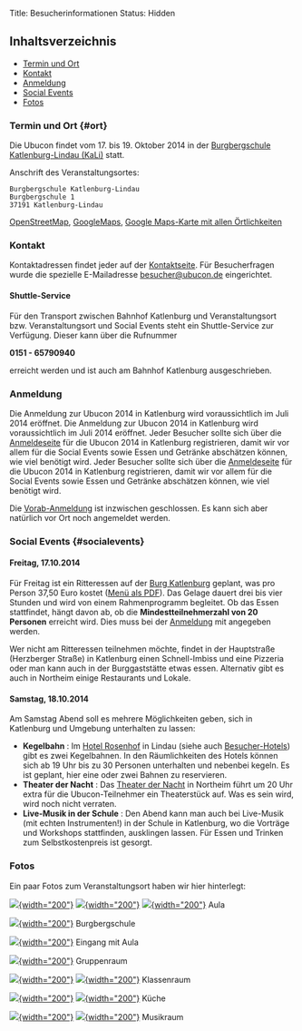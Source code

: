 Title: Besucherinformationen
Status: Hidden

Inhaltsverzeichnis
------------------

-   [Termin und Ort](#ort)
-   [Kontakt](#kontakt)
-   [Anmeldung](#anmeldungr)
-   [Social Events](#socialevents)
-   [Fotos](#fotos)

### Termin und Ort {#ort}

Die Ubucon findet vom 17. bis 19. Oktober 2014 in der [Burgbergschule
Katlenburg-Lindau (KaLi)](http://www.burgbergschule-kali.de/) statt.

Anschrift des Veranstaltungsortes:

    Burgbergschule Katlenburg-Lindau
    Burgbergschule 1
    37191 Katlenburg-Lindau

[OpenStreetMap](http://osm.org/go/0Gsd88gN?node=685347098),
[GoogleMaps](https://www.google.de/maps?f=q&source=s_q&hl=de&geocode=&q=Burgbergschule+1,+Katlenburg-Lindau&aq=0&oq=Burgbergschule+1&sll=51.175806,10.454119&sspn=7.689185,20.43457&vpsrc=6&t=h&ie=UTF8&hq=Burgbergschule+1,+Katlenburg-Lindau&ll=51.673354,10.097337),
[Google Maps-Karte mit allen
Örtlichkeiten](https://www.google.com/maps/d/viewer?mid=zEjidJm-kWCE.kkHvBWYRQA-o)

### Kontakt

Kontaktadressen findet jeder auf der [Kontaktseite](/kontakt). Für
Besucherfragen wurde die spezielle E-Mailadresse <besucher@ubucon.de>
eingerichtet.

#### Shuttle-Service

Für den Transport zwischen Bahnhof Katlenburg und Veranstaltungsort bzw.
Veranstaltungsort und Social Events steht ein Shuttle-Service zur
Verfügung. Dieser kann über die Rufnummer

**0151 - 65790940**

erreicht werden und ist auch am Bahnhof Katlenburg ausgeschrieben.

### Anmeldung

Die Anmeldung zur Ubucon 2014 in Katlenburg wird voraussichtlich im Juli
2014 eröffnet. Die Anmeldung zur Ubucon 2014 in Katlenburg wird
voraussichtlich im Juli 2014 eröffnet. Jeder Besucher sollte sich über
die [Anmeldeseite](/2014/anmeldung) für die Ubucon 2014 in Katlenburg
registrieren, damit wir vor allem für die Social Events sowie Essen und
Getränke abschätzen können, wie viel benötigt wird. Jeder Besucher
sollte sich über die [Anmeldeseite](/2014/anmeldung) für die Ubucon 2014
in Katlenburg registrieren, damit wir vor allem für die Social Events
sowie Essen und Getränke abschätzen können, wie viel benötigt wird.

Die [Vorab-Anmeldung](/2014/anmeldung) ist inzwischen geschlossen. Es
kann sich aber natürlich vor Ort noch angemeldet werden.

### Social Events {#socialevents}

#### Freitag, 17.10.2014

Für Freitag ist ein Ritteressen auf der [Burg
Katlenburg](http://www.katlenburg.de/) geplant, was pro Person 37,50
Euro kostet ([Menü als
PDF](http://ubucon.de/sites/ubucon.de/files/Bankettmappe_2014.pdf)). Das
Gelage dauert drei bis vier Stunden und wird von einem Rahmenprogramm
begleitet. Ob das Essen stattfindet, hängt davon ab, ob die
**Mindestteilnehmerzahl von 20 Personen** erreicht wird. Dies muss bei
der [Anmeldung](/2014/anmeldung) mit angegeben werden.

Wer nicht am Ritteressen teilnehmen möchte, findet in der Hauptstraße
(Herzberger Straße) in Katlenburg einen Schnell-Imbiss und eine Pizzeria
oder man kann auch in der Burggaststätte etwas essen. Alternativ gibt es
auch in Northeim einige Restaurants und Lokale.

#### Samstag, 18.10.2014

Am Samstag Abend soll es mehrere Möglichkeiten geben, sich in Katlenburg
und Umgebung unterhalten zu lassen:

-   **Kegelbahn** : Im [Hotel Rosenhof](http://www.rosenhof-hotel.de/)
    in Lindau (siehe auch [Besucher-Hotels](/2014/hotels)) gibt es zwei
    Kegelbahnen. In den Räumlichkeiten des Hotels können sich ab 19 Uhr
    bis zu 30 Personen unterhalten und nebenbei kegeln. Es ist geplant,
    hier eine oder zwei Bahnen zu reservieren.
-   **Theater der Nacht** : Das [Theater der
    Nacht](http://www.theater-der-nacht.de/) in Northeim führt um 20 Uhr
    extra für die Ubucon-Teilnehmer ein Theaterstück auf. Was es sein
    wird, wird noch nicht verraten.
-   **Live-Musik in der Schule** : Den Abend kann man auch bei
    Live-Musik (mit echten Instrumenten!) in der Schule in Katlenburg,
    wo die Vorträge und Workshops stattfinden, ausklingen lassen. Für
    Essen und Trinken zum Selbstkostenpreis ist gesorgt.

### Fotos

Ein paar Fotos zum Veranstaltungsort haben wir hier hinterlegt:

[![](http://ubucon.de/sites/ubucon.de/files/aula01.JPG){width="200"}](http://ubucon.de/sites/ubucon.de/files/aula01.JPG)
[![](http://ubucon.de/sites/ubucon.de/files/aula02.JPG){width="200"}](http://ubucon.de/sites/ubucon.de/files/aula02.JPG)
[![](http://ubucon.de/sites/ubucon.de/files/aula03.JPG){width="200"}](http://ubucon.de/sites/ubucon.de/files/aula03.JPG)
Aula

[![](http://ubucon.de/sites/ubucon.de/files/burgbergschule.jpg){width="200"}](http://ubucon.de/sites/ubucon.de/files/burgbergschule.jpg)
Burgbergschule

[![](http://ubucon.de/sites/ubucon.de/files/eingang-mit-aula.jpg){width="200"}](http://ubucon.de/sites/ubucon.de/files/eingang-mit-aula.jpg)
Eingang mit Aula

[![](http://ubucon.de/sites/ubucon.de/files/gruppenraum.jpg){width="200"}](http://ubucon.de/sites/ubucon.de/files/gruppenraum.jpg)
Gruppenraum

[![](http://ubucon.de/sites/ubucon.de/files/klassenraum01.jpg){width="200"}](http://ubucon.de/sites/ubucon.de/files/klassenraum01.jpg)
[![](http://ubucon.de/sites/ubucon.de/files/klassenraum02.jpg){width="200"}](http://ubucon.de/sites/ubucon.de/files/klassenraum02.jpg)
Klassenraum

[![](http://ubucon.de/sites/ubucon.de/files/küche01.jpg){width="200"}](http://ubucon.de/sites/ubucon.de/files/küche01.jpg)
[![](http://ubucon.de/sites/ubucon.de/files/küche02.jpg){width="200"}](http://ubucon.de/sites/ubucon.de/files/küche02.jpg)
Küche

[![](http://ubucon.de/sites/ubucon.de/files/musikraum01.JPG){width="200"}](http://ubucon.de/sites/ubucon.de/files/musikraum01.JPG)
[![](http://ubucon.de/sites/ubucon.de/files/musikraum02.JPG){width="200"}](http://ubucon.de/sites/ubucon.de/files/musikraum02.JPG)
Musikraum
